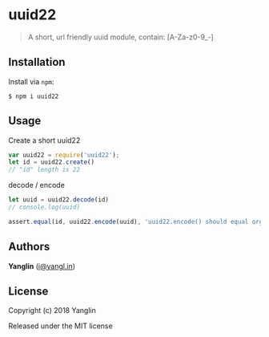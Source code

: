 # uuid22
> A short, url friendly uuid module, contain: [A-Za-z0-9_-]


## Installation

Install via `npm`:

```
$ npm i uuid22
```


## Usage

Create a short uuid22
``` js
var uuid22 = require('uuid22');
let id = uuid22.create()
// "id" length is 22
```
decode / encode
``` js
let uuid = uuid22.decode(id)
// console.log(uuid)

assert.equal(id, uuid22.encode(uuid), 'uuid22.encode() should equal orgin')
```


## Authors

**Yanglin** ([i@yangl.in](mailto:mail@yanglin.me))


## License

Copyright (c) 2018 Yanglin

Released under the MIT license
